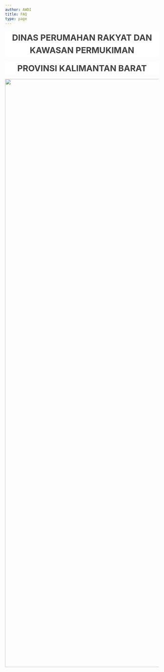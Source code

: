 ```yaml
---
author: AWDI
title: FAQ
type: page
---
```


<h1 style="font-weight: 500; font-size: 27.432px; line-height: 1.5; margin: 18.288px 0px 13.716px; color: #404040; font-family: quote-cjk-patch, Inter, system-ui, -apple-system, BlinkMacSystemFont, 'Segoe UI', Roboto, 'Noto Sans', Ubuntu, Cantarell, 'Helvetica Neue', Oxygen, 'Open Sans', sans-serif; background-color: #ffffff; text-align: center;"><strong>DINAS PERUMAHAN RAKYAT DAN KAWASAN PERMUKIMAN</strong></h1>

<h1 style="font-weight: 500; font-size: 27.432px; line-height: 1.5; margin: 18.288px 0px 13.716px; color: #404040; font-family: quote-cjk-patch, Inter, system-ui, -apple-system, BlinkMacSystemFont, 'Segoe UI', Roboto, 'Noto Sans', Ubuntu, Cantarell, 'Helvetica Neue', Oxygen, 'Open Sans', sans-serif; background-color: #ffffff; text-align: center;"><strong>PROVINSI KALIMANTAN BARAT</strong></h1>

<p style="text-align: center;"><img src="/images/AYi769okG80ryyTmNtbJ.png" width="1080" height="1920" alt="" /></p>